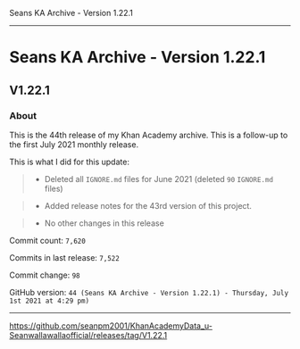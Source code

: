 Seans KA Archive - Version 1.22.1 

***

# Seans KA Archive - Version 1.22.1

## V1.22.1

### About

This is the 44th release of my Khan Academy archive. This is a follow-up to the first July 2021 monthly release.

This is what I did for this update:

> * Deleted all `IGNORE.md` files for June 2021 (deleted `90` `IGNORE.md` files)

> * Added release notes for the 43rd version of this project.

> * No other changes in this release

Commit count: `7,620`

Commits in last release: `7,522`

Commit change: `98`

GitHub version: `44 (Seans KA Archive - Version 1.22.1) - Thursday, July 1st 2021 at 4:29 pm)`

***

https://github.com/seanpm2001/KhanAcademyData_u-Seanwallawallaofficial/releases/tag/V1.22.1

